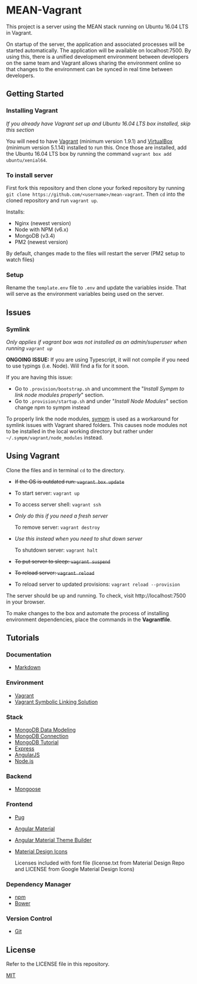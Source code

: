 # MEAN-Vagrant
This project is a server using the MEAN stack running on Ubuntu 16.04 LTS in Vagrant.

On startup of the server, the application and associated processes will be started automatically. The application will be available on localhost:7500. By using this, there is a unified development environment between developers on the same team and Vagrant allows sharing the environment online so that changes to the environment can be synced in real time between developers.

## Getting Started
### Installing Vagrant
*If you already have Vagrant set up and Ubuntu 16.04 LTS box installed, skip this section*

You will need to have [Vagrant](https://www.vagrantup.com/intro/getting-started/index.html "Getting Started - Vagrant by HashiCorp") (minimum version 1.9.1) and [VirtualBox](https://www.virtualbox.org/wiki/Downloads "Downloads - Oracle VM VirtualBox") (minimum version 5.1.14) installed to run this. Once those are installed, add the Ubuntu 16.04 LTS box by running the command `vagrant box add ubuntu/xenial64`.

### To install server
First fork this repository and then clone your forked repository by running `git clone https://github.com/<username>/mean-vagrant`. Then `cd` into the cloned repository and run `vagrant up`.

Installs:
- Nginx (newest version)
- Node with NPM (v6.x)
- MongoDB (v3.4)
- PM2 (newest version)

By default, changes made to the files will restart the server (PM2 setup to watch files)

### Setup
Rename the `template.env` file to `.env` and update the variables inside. That will serve as the environment variables being used on the server.

## Issues
### Symlink
*Only applies if vagrant box was not installed as an admin/superuser when running `vagrant up`*

__ONGOING ISSUE:__ If you are using Typescript, it will not compile if you need to use typings (i.e. Node). Will find a fix for it soon.

If you are having this issue:
- Go to `.provision/bootstrap.sh` and uncomment the "*Install Sympm to link node modules properly*" section. 
- Go to `.provision/startup.sh` and under "*Install Node Modules*" section change npm to sympm instead

To properly link the node modules, [sympm](https://www.npmjs.com/package/sympm "sympm") is used as a workaround for symlink issues with Vagrant shared folders. This causes node modules not to be installed in the local working directory but rather under `~/.sympm/vagrant/node_modules` instead.

## Using Vagrant
Clone the files and in terminal `cd` to the directory.

- ~~If the OS is outdated run: `vagrant box update`~~
- To start server: `vagrant up`
- To access server shell: `vagrant ssh`
- *Only do this if you need a fresh server*

    To remove server: `vagrant destroy`

- *Use this instead when you need to shut down server*

    To shutdown server: `vagrant halt`

- ~~To put server to sleep: `vagrant suspend`~~
- ~~To reload server: `vagrant reload`~~
- To reload server to updated provisions: `vagrant reload --provision`

The server should be up and running. To check, visit http://localhost:7500 in your browser.

To make changes to the box and automate the process of installing environment dependencies, place the commands in the __Vagrantfile__.

## Tutorials
### Documentation
- [Markdown](https://github.com/adam-p/markdown-here/wiki/Markdown-Cheatsheet "Markdown Cheat Sheet")
### Environment
- [Vagrant](https://www.vagrantup.com/docs/ "Vagrant Docs")
- [Vagrant Symbolic Linking Solution](http://blog.rudylee.com/2014/10/27/symbolic-links-with-vagrant-windows/ "Vagrant Symbolic Linking Solution")
### Stack
- [MongoDB Data Modeling](https://docs.mongodb.com/manual/core/data-modeling-introduction/ "MongoDB Data Modeling")
- [MongoDB Connection](http://mongodb.github.io/node-mongodb-native/2.2/tutorials/connect/ "MongoDB Node Connection Tutorial")
- [MongoDB Tutorial](https://www.tutorialspoint.com/mongodb/ "MongoDB Tutorial")
- [Express](https://expressjs.com/en/4x/api.html "Express Web Application Framework")
- [AngularJS](https://angularjs.org "AngularJS Site")
- [Node.js](https://nodejs.org/dist/v6.10.0/docs/api/ "Node.js v6.10.0 Docs")
### Backend
- [Mongoose](http://mongoosejs.com/docs/index.html "Mongoose Quick Start")
### Frontend
- [Pug](https://pugjs.org/api/getting-started.html "Pug HTML Template Engine Docs")
- [Angular Material](https://material.angularjs.org/latest/getting-started "Angular Material Getting Started")
- [Angular Material Theme Builder](http://mcg.mbitson.com/#!?mcgpalette0=%233d8af7&mcgpalette1=%23f7b83d&themename=ch "Angular Material Theme Builder")
- [Material Design Icons](https://github.com/Templarian/MaterialDesign "Material Design Icons")

    Licenses included with font file (license.txt from Material Design Repo and LICENSE from Google Material Design Icons)

### Dependency Manager
- [npm](https://docs.npmjs.com/ "npm Documentation")
- [Bower](https://bower.io/ "Bower Web Package Manager")
### Version Control
- [Git](https://git-scm.com/docs "Git Reference Manual")

## License
Refer to the LICENSE file in this repository.

[MIT](https://opensource.org/licenses/MIT "MIT License")
